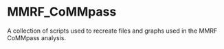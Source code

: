 # MMRF_CoMMpass
A collection of scripts used to recreate files and graphs used in the MMRF CoMMpass analysis.
